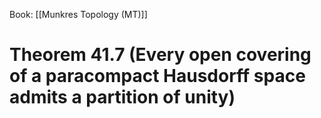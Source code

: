 Book: [[Munkres Topology (MT)]]
# Theorem 41.7 (Every open covering of a paracompact Hausdorff space admits a partition of unity)
